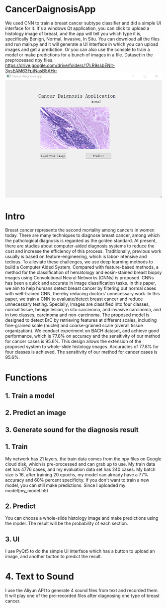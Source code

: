 # CancerDaignosisApp
We used CNN to train a breast cancer subtype classifier and did a simple UI interface for it. It's a windows Qt application, you can click to upload a histology image of breast, and the app will tell you which type it is, specifically Benign, Normal, Invasive, In Situ.
You can download all the files and run main.py and it will generate a UI interface in which you can upload images and get a prediction.
Or you can also use the console to train a model or make predictions for a bunch of images in a file.
Dataset:in the preprocessed npy files.
https://drive.google.com/drive/folders/17LR9ssbENit-3vsEAM63FptNasB5AHrr
![alt text](https://github.com/WideSu/CancerDaignosisApp/blob/main/cancer%20diagnosis%20app.gif)
# Intro

Breast cancer represents the second mortality among cancers in women today. There are many techniques to diagnose breast cancer, among which the pathological diagnosis is regarded as the golden standard. At present, there are studies about computer-aided diagnosis systems to reduce the cost and increase the efficiency of this process. Traditionally, previous work usually is based on feature-engineering, which is labor-intensive and tedious. To alleviate these challenges, we use deep learning methods to build a Computer Aided System. Compared with feature-based methods, a method for the classification of hematology and eosin-stained breast biopsy images using Convolutional Neural Networks (CNNs) is proposed. CNNs has been a quick and accurate in image classification tasks. In this paper, we aim to help humans detect breast cancer by filtering out normal cases with well-trained CNN, thereby reducing doctors’ unnecessary work. In this paper, we train a CNN to evaluate/detect breast cancer and reduce unnecessary testing. Specially, Images are classified into four classes, normal tissue, benign lesion, in situ carcinoma, and invasive carcinoma, and in two classes, carcinoma and non-carcinoma. The proposed model is designed to detect BrC by retrieving features at different scales, including fine-grained scale (nuclei) and coarse-grained scale (overall tissue organization). We conduct experiment on BACH dataset, and achieve good performance, which is 77.8% on accuracy and the sensitivity of our method for cancer cases is 95.6%. This design allows the extension of the proposed system to whole-slide histology images. Accuracies of 77.8% for four classes is achieved. The sensitivity of our method for cancer cases is 95.6%.
# Functions

## 1. Train a model
## 2. Predict an image
## 3. Generate sound for the diagnosis result
## 1. Train
My network has 21 layers, the train data comes from the npy files on Google cloud disk, which is pre-processed and can grab up to use. My train data set has 4776 cases, and my evaluation data set has 240 cases. My batch size is 16, after training 20 epochs, my model can already have a 77% accuracy and 60% percent specificity. 
If you don't want to train a new model, you can still make predictions. Since I uploaded my model(my_model.h5)
## 2. Predict
You can choose a whole-slide histology image and make predictions using the model. The result will be the probability of each section.
## 3. UI
I use PyQt5 to do the simple UI interface which has a button to upload an image, and another button to predict the result.
# 4. Text to Sound
I use the Aliyun API to generate 4 sound files from text and recorded them. It will play one of the pre-recorded files after diagnosing one type of breast cancer.
